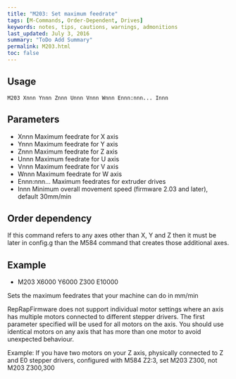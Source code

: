 ```yaml
---
title: "M203: Set maximum feedrate" 
tags: [M-Commands, Order-Dependent, Drives]
keywords: notes, tips, cautions, warnings, admonitions
last_updated: July 3, 2016
summary: "ToDo Add Summary"
permalink: M203.html
toc: false
---
```



## Usage ##
```
M203 Xnnn Ynnn Znnn Unnn Vnnn Wnnn Ennn:nnn... Innn
```

## Parameters ##

+ Xnnn Maximum feedrate for X axis
+ Ynnn Maximum feedrate for Y axis
+ Znnn Maximum feedrate for Z axis
+ Unnn Maximum feedrate for U axis
+ Vnnn Maximum feedrate for V axis
+ Wnnn Maximum feedrate for W axis
+ Ennn:nnn... Maximum feedrates for extruder drives
+ Innn Minimum overall movement speed (firmware 2.03 and later), default 30mm/min

## Order dependency ##

If this command refers to any axes other than X, Y and Z then it must be later in config.g than the M584 command that creates those additional axes.

## Example ##

+ M203 X6000 Y6000 Z300 E10000

Sets the maximum feedrates that your machine can do in mm/min

RepRapFirmware does not support individual motor settings where an axis has multiple motors connected to different stepper drivers. The first parameter specified will be used for all motors on the axis. You should use identical motors on any axis that has more than one motor to avoid unexpected behaviour.

Example: If you have two motors on your Z axis, physically connected to Z and E0 stepper drivers, configured with M584 Z2:3, set M203 Z300, not M203 Z300,300
